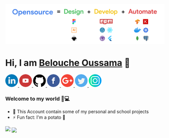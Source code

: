 <img src="/banner.png" />

<h1>Hi, I am <a href="https://github.com/XD-OB/Portfolio">Belouche Oussama<a> 👋</h1>

<a href="https://www.linkedin.com/in/belouche-oussama">
 <img src="/logos/linkedin.png" width="40" />
</a>
<a href="https://www.youtube.com/channel/UCMasqe2IP_20fcAQp8vmcUw">
 <img src="/logos/youtube-logo.png" width="40" />
</a>
<a href="https://github.com/XD-OB">
 <img src="/logos/github-logo.png" width="40" />
</a>
<a href="https://www.facebook.com/oussama.belouche/">
 <img src="/logos/facebook.png" width="40" />
</a>
<a href="oussama.belouche@gmail.com">
 <img src="/logos/google-plus.png" width="40" />
</a>
<a href="https://twitter.com/96_ob">
 <img src="/logos/twitter.png" width="40" />
</a>
<a href="https://www.instagram.com/obelouch/">
 <img src="/logos/instagram.png" width="40" />
</a>

<h3> Welcome to my world 👨💻 </h3>

- 🌱 This Account contain some of my personal and school projects
- ⚡ Fun fact: I'm a potato 🥔

<img src="https://1337-readme.vercel.app/api/profile?cursus=42cursus&dark=true&login=obelouch" />

<a href="https://github.com/drslax?tab=repositories">
 <img align="center" src="https://github-readme-stats.vercel.app/api?username=XD-OB&line_height=30&show_icons=true&theme=dark">
</a>

<!--
**XD-OB/XD-OB** is a ✨ _special_ ✨ repository because its `README.md` (this file) appears on your GitHub profile.

Here are some ideas to get you started:

- 🔭 I’m currently working on ...
- 🌱 I’m currently learning ...
- 👯 I’m looking to collaborate on ...
- 🤔 I’m looking for help with ...
- 💬 Ask me about ...
- 📫 How to reach me: ...
- 😄 Pronouns: ...
- ⚡ Fun fact: ...
-->
